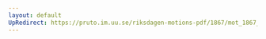 ```yaml
---
layout: default
UpRedirect: https://pruto.im.uu.se/riksdagen-motions-pdf/1867/mot_1867__fk__23/mot_1867__fk__23-003.pdf
---
```

